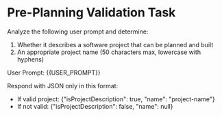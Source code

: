 # Pre-Planning Validation Task

Analyze the following user prompt and determine:
1. Whether it describes a software project that can be planned and built
2. An appropriate project name (50 characters max, lowercase with hyphens)

User Prompt:
{{USER_PROMPT}}

Respond with JSON only in this format:
- If valid project: {"isProjectDescription": true, "name": "project-name"}
- If not valid: {"isProjectDescription": false, "name": null}